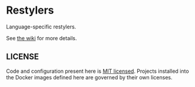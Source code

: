 # Restylers

Language-specific restylers.

See [the wiki](https://github.com/restyled-io/restyled.io/wiki) for more
details.

## LICENSE

Code and configuration present here is [MIT licensed](./LICENSE). Projects
installed into the Docker images defined here are governed by their own
licenses.
